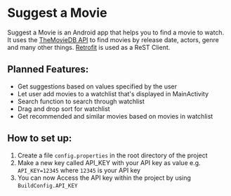 # Suggest a Movie

Suggest a Movie is an Android app that helps you to find a movie to watch. It uses the [TheMovieDB API](https://www.themoviedb.org/documentation/api) to find movies by release date, actors, genre and many other things. [Retrofit](https://square.github.io/retrofit/) is used as a ReST Client.

## Planned Features:
- Get suggestions based on values specified by the user
- Let user add movies to a watchlist that's displayed in MainActivity
- Search function to search through watchlist
- Drag and drop sort for watchlist
- Get recommended and similar movies based on movies in watchlist

## How to set up:
1. Create a file `config.properties` in the root directory of the project
2. Make a new key called API_KEY with your API key as value e.g. `API_KEY=12345` where `12345` is your API key
3. You can now Access the API key within the project by using `BuildConfig.API_KEY`
